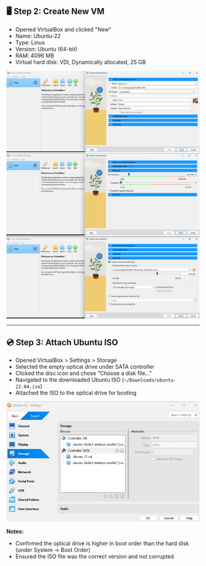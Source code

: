 ## 🖥️ Step 2: Create New VM

- Opened VirtualBox and clicked "New"
- Name: Ubuntu-22
- Type: Linux
- Version: Ubuntu (64-bit)
- RAM: 4096 MB
- Virtual hard disk: VDI, Dynamically allocated, 25 GB

![VM OS Type](../images/vm-settings-type.png)
![Memory Size](../images/vm-hardware.png)
![Disk Setup](../images/vm-disk-settings.png)

---

## 💿 Step 3: Attach Ubuntu ISO

- Opened VirtualBox > Settings > Storage
- Selected the empty optical drive under SATA controller
- Clicked the disc icon and chose "Choose a disk file..."
- Navigated to the downloaded Ubuntu ISO (`~/Downloads/ubuntu-22.04.iso`)
- Attached the ISO to the optical drive for booting

![Ubuntu ISO Attached](../images/step-3-storage-settings.png)

**Notes:**

- Confirmed the optical drive is higher in boot order than the hard disk (under System → Boot Order)
- Ensured the ISO file was the correct version and not corrupted
